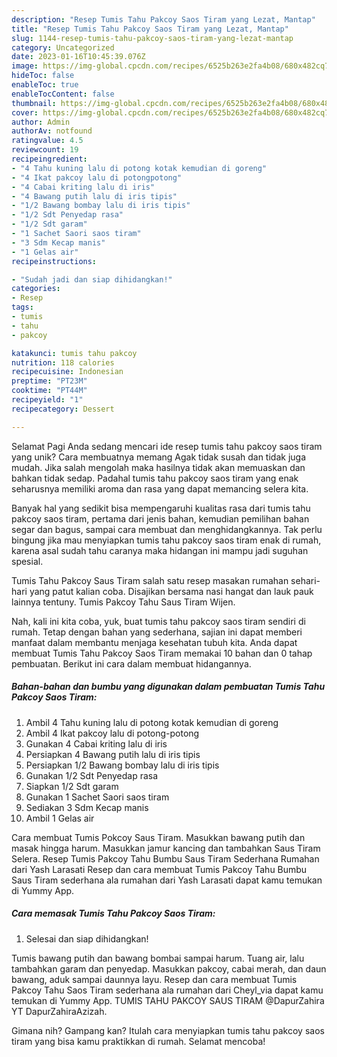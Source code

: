 ```yaml
---
description: "Resep Tumis Tahu Pakcoy Saos Tiram yang Lezat, Mantap"
title: "Resep Tumis Tahu Pakcoy Saos Tiram yang Lezat, Mantap"
slug: 1144-resep-tumis-tahu-pakcoy-saos-tiram-yang-lezat-mantap
category: Uncategorized
date: 2023-01-16T10:45:39.076Z
image: https://img-global.cpcdn.com/recipes/6525b263e2fa4b08/680x482cq70/tumis-tahu-pakcoy-saos-tiram-foto-resep-utama.jpg
hideToc: false
enableToc: true
enableTocContent: false
thumbnail: https://img-global.cpcdn.com/recipes/6525b263e2fa4b08/680x482cq70/tumis-tahu-pakcoy-saos-tiram-foto-resep-utama.jpg
cover: https://img-global.cpcdn.com/recipes/6525b263e2fa4b08/680x482cq70/tumis-tahu-pakcoy-saos-tiram-foto-resep-utama.jpg
author: Admin
authorAv: notfound
ratingvalue: 4.5
reviewcount: 19
recipeingredient:
- "4 Tahu kuning lalu di potong kotak kemudian di goreng"
- "4 Ikat pakcoy lalu di potongpotong"
- "4 Cabai kriting lalu di iris"
- "4 Bawang putih lalu di iris tipis"
- "1/2 Bawang bombay lalu di iris tipis"
- "1/2 Sdt Penyedap rasa"
- "1/2 Sdt garam"
- "1 Sachet Saori saos tiram"
- "3 Sdm Kecap manis"
- "1 Gelas air"
recipeinstructions:

- "Sudah jadi dan siap dihidangkan!"
categories:
- Resep
tags:
- tumis
- tahu
- pakcoy

katakunci: tumis tahu pakcoy 
nutrition: 118 calories
recipecuisine: Indonesian
preptime: "PT23M"
cooktime: "PT44M"
recipeyield: "1"
recipecategory: Dessert

---
```



Selamat Pagi Anda sedang mencari ide resep tumis tahu pakcoy saos tiram yang unik? Cara membuatnya memang Agak tidak susah dan tidak juga mudah. Jika salah mengolah maka hasilnya tidak akan memuaskan dan bahkan tidak sedap. Padahal tumis tahu pakcoy saos tiram yang enak seharusnya memiliki aroma dan rasa yang dapat memancing selera kita.


Banyak hal yang sedikit bisa mempengaruhi kualitas rasa dari tumis tahu pakcoy saos tiram, pertama dari jenis bahan, kemudian pemilihan bahan segar dan bagus, sampai cara membuat dan menghidangkannya. Tak perlu bingung jika mau menyiapkan tumis tahu pakcoy saos tiram enak di rumah, karena asal sudah tahu caranya maka hidangan ini mampu jadi suguhan spesial.

Tumis Tahu Pakcoy Saus Tiram salah satu resep masakan rumahan sehari-hari yang patut kalian coba. Disajikan bersama nasi hangat dan lauk pauk lainnya tentuny. Tumis Pakcoy Tahu Saus Tiram Wijen.


Nah, kali ini kita coba, yuk, buat tumis tahu pakcoy saos tiram sendiri di rumah. Tetap dengan bahan yang sederhana, sajian ini dapat memberi manfaat dalam membantu menjaga kesehatan tubuh kita. Anda dapat membuat Tumis Tahu Pakcoy Saos Tiram memakai 10 bahan dan 0 tahap pembuatan. Berikut ini cara dalam membuat hidangannya.

<!--inarticleads1-->

##### Bahan-bahan dan bumbu yang digunakan dalam pembuatan Tumis Tahu Pakcoy Saos Tiram:

1. Ambil 4 Tahu kuning lalu di potong kotak kemudian di goreng
1. Ambil 4 Ikat pakcoy lalu di potong-potong
1. Gunakan 4 Cabai kriting lalu di iris
1. Persiapkan 4 Bawang putih lalu di iris tipis
1. Persiapkan 1/2 Bawang bombay lalu di iris tipis
1. Gunakan 1/2 Sdt Penyedap rasa
1. Siapkan 1/2 Sdt garam
1. Gunakan 1 Sachet Saori saos tiram
1. Sediakan 3 Sdm Kecap manis
1. Ambil 1 Gelas air


Cara membuat Tumis Pokcoy Saus Tiram. Masukkan bawang putih dan masak hingga harum. Masukkan jamur kancing dan tambahkan Saus Tiram Selera. Resep Tumis Pakcoy Tahu Bumbu Saus Tiram Sederhana Rumahan dari Yash Larasati Resep dan cara membuat Tumis Pakcoy Tahu Bumbu Saus Tiram sederhana ala rumahan dari Yash Larasati dapat kamu temukan di Yummy App. 

<!--inarticleads2-->

##### Cara memasak Tumis Tahu Pakcoy Saos Tiram:


1. Selesai dan siap dihidangkan!

Tumis bawang putih dan bawang bombai sampai harum. Tuang air, lalu tambahkan garam dan penyedap. Masukkan pakcoy, cabai merah, dan daun bawang, aduk sampai daunnya layu. Resep dan cara membuat Tumis Pakcoy Tahu Saos Tiram sederhana ala rumahan dari Cheyl_via dapat kamu temukan di Yummy App. TUMIS TAHU PAKCOY SAUS TIRAM @DapurZahira YT DapurZahiraAzizah. 

Gimana nih? Gampang kan? Itulah cara menyiapkan tumis tahu pakcoy saos tiram yang bisa kamu praktikkan di rumah. Selamat mencoba!
